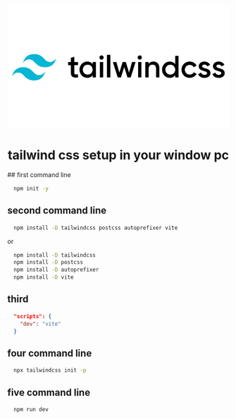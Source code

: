 <p align="center">
  <img src="./images/tailwind-css-logo.png" alt="tailwind css" />
  <h1 align="center">tailwind css setup in your window pc</h1>
</p>
## first command line

```sh
  npm init -y
```

## second command line

```sh
  npm install -D tailwindcss postcss autoprefixer vite
```

or

```sh
  npm install -D tailwindcss
  npm install -D postcss
  npm install -D autoprefixer
  npm install -D vite
```

## third

```json
  "scripts": {
    "dev": "vite"
  }
```

## four command line

```sh
  npx tailwindcss init -p
```

## five command line

```sh
  npm run dev
```
